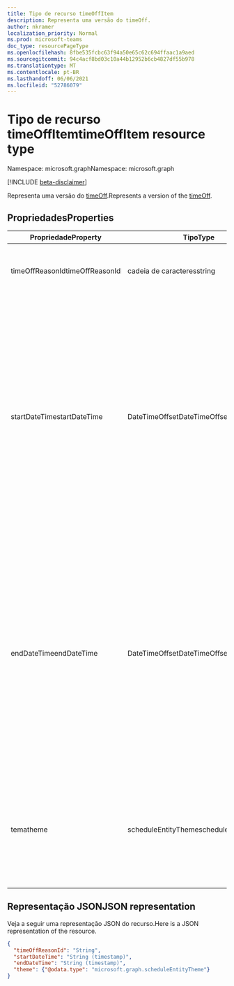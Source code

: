 ```yaml
---
title: Tipo de recurso timeOffItem
description: Representa uma versão do timeOff.
author: nkramer
localization_priority: Normal
ms.prod: microsoft-teams
doc_type: resourcePageType
ms.openlocfilehash: 8fbe535fcbc63f94a50e65c62c694ffaac1a9aed
ms.sourcegitcommit: 94c4acf8bd03c10a44b12952b6cb4827df55b978
ms.translationtype: MT
ms.contentlocale: pt-BR
ms.lasthandoff: 06/06/2021
ms.locfileid: "52786079"
---
```

# <a name="timeoffitem-resource-type"></a><span data-ttu-id="8d8b6-103">Tipo de recurso timeOffItem</span><span class="sxs-lookup"><span data-stu-id="8d8b6-103">timeOffItem resource type</span></span>

<span data-ttu-id="8d8b6-104">Namespace: microsoft.graph</span><span class="sxs-lookup"><span data-stu-id="8d8b6-104">Namespace: microsoft.graph</span></span>

[!INCLUDE [beta-disclaimer](../../includes/beta-disclaimer.md)]

<span data-ttu-id="8d8b6-105">Representa uma versão do [timeOff](timeoff.md).</span><span class="sxs-lookup"><span data-stu-id="8d8b6-105">Represents a version of the [timeOff](timeoff.md).</span></span>

## <a name="properties"></a><span data-ttu-id="8d8b6-106">Propriedades</span><span class="sxs-lookup"><span data-stu-id="8d8b6-106">Properties</span></span>
| <span data-ttu-id="8d8b6-107">Propriedade</span><span class="sxs-lookup"><span data-stu-id="8d8b6-107">Property</span></span>                         | <span data-ttu-id="8d8b6-108">Tipo</span><span class="sxs-lookup"><span data-stu-id="8d8b6-108">Type</span></span>                    | <span data-ttu-id="8d8b6-109">Descrição</span><span class="sxs-lookup"><span data-stu-id="8d8b6-109">Description</span></span>                                                                                                                                                                        |
|------------------------------|-------------------------|---------------------------------------------------------------------------------------------|
| <span data-ttu-id="8d8b6-110">timeOffReasonId</span><span class="sxs-lookup"><span data-stu-id="8d8b6-110">timeOffReasonId</span></span>               | <span data-ttu-id="8d8b6-111">cadeia de caracteres</span><span class="sxs-lookup"><span data-stu-id="8d8b6-111">string</span></span>                  | <span data-ttu-id="8d8b6-112">ID do `timeOffReason` for this **timeOffItem**.</span><span class="sxs-lookup"><span data-stu-id="8d8b6-112">ID of the `timeOffReason` for this **timeOffItem**.</span></span> <span data-ttu-id="8d8b6-113">Obrigatório.</span><span class="sxs-lookup"><span data-stu-id="8d8b6-113">Required.</span></span>     |
| <span data-ttu-id="8d8b6-114">startDateTime</span><span class="sxs-lookup"><span data-stu-id="8d8b6-114">startDateTime</span></span>               | <span data-ttu-id="8d8b6-115">DateTimeOffset</span><span class="sxs-lookup"><span data-stu-id="8d8b6-115">DateTimeOffset</span></span>                  | <span data-ttu-id="8d8b6-116">A data e a hora de início **do timeOffItem**.</span><span class="sxs-lookup"><span data-stu-id="8d8b6-116">The start date and time for the **timeOffItem**.</span></span> <span data-ttu-id="8d8b6-117">Obrigatório.</span><span class="sxs-lookup"><span data-stu-id="8d8b6-117">Required.</span></span> <span data-ttu-id="8d8b6-118">O tipo Timestamp representa informações de data e hora usando o formato ISO 8601 e está sempre no horário UTC.</span><span class="sxs-lookup"><span data-stu-id="8d8b6-118">The Timestamp type represents date and time information using ISO 8601 format and is always in UTC time.</span></span> <span data-ttu-id="8d8b6-119">Por exemplo, meia-noite UTC em 1 de janeiro de 2014 é `2014-01-01T00:00:00Z`.</span><span class="sxs-lookup"><span data-stu-id="8d8b6-119">For example, midnight UTC on Jan 1, 2014 is `2014-01-01T00:00:00Z`.</span></span> |
| <span data-ttu-id="8d8b6-120">endDateTime</span><span class="sxs-lookup"><span data-stu-id="8d8b6-120">endDateTime</span></span>               | <span data-ttu-id="8d8b6-121">DateTimeOffset</span><span class="sxs-lookup"><span data-stu-id="8d8b6-121">DateTimeOffset</span></span>                  | <span data-ttu-id="8d8b6-122">A data e a hora de término **do timeOffItem**.</span><span class="sxs-lookup"><span data-stu-id="8d8b6-122">The end date and time for the **timeOffItem**.</span></span> <span data-ttu-id="8d8b6-123">Obrigatório.</span><span class="sxs-lookup"><span data-stu-id="8d8b6-123">Required.</span></span> <span data-ttu-id="8d8b6-124">O tipo Timestamp representa informações de data e hora usando o formato ISO 8601 e está sempre no horário UTC.</span><span class="sxs-lookup"><span data-stu-id="8d8b6-124">The Timestamp type represents date and time information using ISO 8601 format and is always in UTC time.</span></span> <span data-ttu-id="8d8b6-125">Por exemplo, meia-noite UTC em 1 de janeiro de 2014 é `2014-01-01T00:00:00Z`.</span><span class="sxs-lookup"><span data-stu-id="8d8b6-125">For example, midnight UTC on Jan 1, 2014 is `2014-01-01T00:00:00Z`.</span></span> |
| <span data-ttu-id="8d8b6-126">tema</span><span class="sxs-lookup"><span data-stu-id="8d8b6-126">theme</span></span> | <span data-ttu-id="8d8b6-127">scheduleEntityTheme</span><span class="sxs-lookup"><span data-stu-id="8d8b6-127">scheduleEntityTheme</span></span>   | <span data-ttu-id="8d8b6-128">Cores com suporte: branco; azul; verde; roxo; rosa; amarelo; cinza; darkBlue; darkGreen; darkPurple; darkPink; darkYellow.</span><span class="sxs-lookup"><span data-stu-id="8d8b6-128">Supported colors: white; blue; green; purple; pink; yellow; gray; darkBlue; darkGreen; darkPurple; darkPink; darkYellow.</span></span> |

## <a name="json-representation"></a><span data-ttu-id="8d8b6-129">Representação JSON</span><span class="sxs-lookup"><span data-stu-id="8d8b6-129">JSON representation</span></span>

<span data-ttu-id="8d8b6-130">Veja a seguir uma representação JSON do recurso.</span><span class="sxs-lookup"><span data-stu-id="8d8b6-130">Here is a JSON representation of the resource.</span></span>

<!-- {
  "blockType": "resource",
  "keyProperty": "id",
  "@odata.type": "microsoft.graph.timeOffItem"
}-->
```json
{
  "timeOffReasonId": "String",
  "startDateTime": "String (timestamp)",
  "endDateTime": "String (timestamp)",
  "theme": {"@odata.type": "microsoft.graph.scheduleEntityTheme"}
}
```


<!-- uuid: 8fcb5dbc-d5aa-4681-8e31-b001d5168d79
2015-10-25 14:57:30 UTC -->
<!--
{
  "type": "#page.annotation",
  "description": "timeOffItem resource",
  "keywords": "",
  "section": "documentation",
  "tocPath": "",
  "suppressions": []
}
-->


